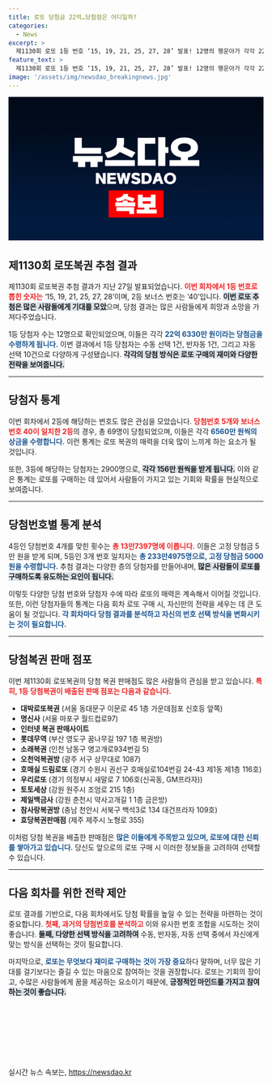 ```yaml
---
title: 로또 당첨금 22억…당첨점은 어디일까?
categories:
  - News
excerpt: >
  제1130회 로또 1등 번호 ‘15, 19, 21, 25, 27, 28’ 발표! 12명의 행운아가 각각 22억 원을 손에 쥐었다. 당신의 로또는? 클릭하여 당첨 명당과 소식을 확인하세요!
feature_text: >
  제1130회 로또 1등 번호 ‘15, 19, 21, 25, 27, 28’ 발표! 12명의 행운아가 각각 22억 원을 손에 쥐었다. 당신의 로또는? 클릭하여 당첨 명당과 소식을 확인하세요!
image: '/assets/img/newsdao_breakingnews.jpg'
---
```


<p><img src="/assets/img/newsdao_breakingnews.jpg" alt="implanttips 속보" /></p>

<h2 data-ke-size="size26">제1130회 로또복권 추첨 결과</h2>

<p data-ke-size="size16">제1130회 로또복권 추첨 결과가 지난 27일 발표되었습니다. <b><span style="color: #ee2323;">이번 회차에서 1등 번호로 뽑힌 숫자는</span></b> ‘15, 19, 21, 25, 27, 28’이며, 2등 보너스 번호는 ‘40’입니다. <b><span style="background-color: #21538527;">이번 로또 추첨은 많은 사람들에게 기대를 모았</span></b>으며, 당첨 결과는 많은 사람들에게 희망과 소망을 가져다주었습니다.</p>

<p data-ke-size="size16">1등 당첨자 수는 12명으로 확인되었으며, 이들은 각각 <b><span style="color: #1a5490;">22억 6330만 원이라는 당첨금을 수령하게 됩니다.</span></b> 이번 결과에서 1등 당첨자는 수동 선택 1건, 반자동 1건, 그리고 자동 선택 10건으로 다양하게 구성됐습니다. <b><span style="background-color: #21538527;">각각의 당첨 방식은 로또 구매의 재미와 다양한 전략을 보여줍니다.</span></b></p>

<hr>

<h2 data-ke-size="size26">당첨자 통계</h2>

<p data-ke-size="size16">이번 회차에서 2등에 해당하는 번호도 많은 관심을 모았습니다. <b><span style="color: #ee2323;">당첨번호 5개와 보너스 번호 40이 일치한 2등</span></b>의 경우, 총 69명이 당첨되었으며, 이들은 각각 <b><span style="color: #1a5490;">6560만 원씩의 상금을 수령합니다.</span></b> 이런 통계는 로또 복권의 매력을 더욱 많이 느끼게 하는 요소가 될 것입니다.</p>

<p data-ke-size="size16">또한, 3등에 해당하는 당첨자는 2900명으로, <b><span style="background-color: #21538527;">각각 156만 원씩을 받게 됩니다.</span></b> 이와 같은 통계는 로또를 구매하는 데 있어서 사람들이 가지고 있는 기회와 확률을 현실적으로 보여줍니다.</p>

<hr>

<h2 data-ke-size="size26">당첨번호별 통계 분석</h2>

<p data-ke-size="size16">4등인 당첨번호 4개를 맞힌 횟수는 <b><span style="color: #ee2323;">총 13만7397명에 이릅니다.</span></b> 이들은 고정 당첨금 5만 원을 받게 되며, 5등인 3개 번호 일치자는 <b><span style="color: #1a5490;">총 233만4975명으로, 고정 당첨금 5000원을 수령합니다.</span></b> 추첨 결과는 다양한 층의 당첨자를 만들어내며, <b><span style="background-color: #21538527;">많은 사람들이 로또를 구매하도록 유도하는 요인이 됩니다.</span></b></p>

<p data-ke-size="size16">이렇듯 다양한 당첨 번호와 당첨자 수에 따라 로또의 매력은 계속해서 이어질 것입니다. 또한, 이런 당첨자들의 통계는 다음 회차 로또 구매 시, 자신만의 전략을 세우는 데 큰 도움이 될 것입니다. <b><span style="color: #1a5490;">각 회차마다 당첨 결과를 분석하고 자신의 번호 선택 방식을 변화시키는 것이 필요합니다.</span></b></p>

<hr>

<h2 data-ke-size="size26">당첨복권 판매 점포</h2>

<p data-ke-size="size16">이번 제1130회 로또복권의 당첨 복권 판매점도 많은 사람들의 관심을 받고 있습니다. <b><span style="color: #ee2323;">특히, 1등 당첨복권이 배출된 판매 점포는 다음과 같습니다.</span></b></p>

<ul>
    <li><b>대박로또복권</b> (서울 동대문구 이문로 45 1층 가운데점포 신호등 앞쪽)</li>
    <li><b>명신사</b> (서울 마포구 월드컵로97)</li>
    <li><b>인터넷 복권 판매사이트</b></li>
    <li><b>롯데무역</b> (부산 영도구 꿈나무길 197 1층 복권방)</li>
    <li><b>소래복권</b> (인천 남동구 앵고개로934번길 5)</li>
    <li><b>오천억복권방</b> (광주 서구 상무대로 1087)</li>
    <li><b>호매실 드림로또</b> (경기 수원시 권선구 호매실로104번길 24-43 제1동 제1층 116호)</li>
    <li><b>우리로또</b> (경기 의정부시 새말로 7 106호(신곡동, GM프라자))</li>
    <li><b>토토세상</b> (강원 원주시 조엄로 215 1층)</li>
    <li><b>제일백금사</b> (강원 춘천시 약사고개길 1 1층 금은방)</li>
    <li><b>참사랑복권방</b> (충남 천안시 서북구 백석3로 134 대건프라자 109호)</li>
    <li><b>효당복권판매점</b> (제주 제주시 노형로 355)</li>
</ul>

<p data-ke-size="size16">이처럼 당첨 복권을 배출한 판매점은 <b><span style="color: #1a5490;">많은 이들에게 주목받고 있으며, 로또에 대한 신뢰를 쌓아가고 있습니다.</span></b> 당신도 앞으로의 로또 구매 시 이러한 정보들을 고려하여 선택할 수 있습니다.</p>

<hr>

<h2 data-ke-size="size26">다음 회차를 위한 전략 제안</h2>

<p data-ke-size="size16">로또 결과를 기반으로, 다음 회차에서도 당첨 확률을 높일 수 있는 전략을 마련하는 것이 중요합니다. <b><span style="color: #ee2323;">첫째, 과거의 당첨번호를 분석하고</span></b> 이와 유사한 번호 조합을 시도하는 것이 좋습니다. <b><span style="background-color: #21538527;">둘째, 다양한 선택 방식을 고려하여</span></b> 수동, 반자동, 자동 선택 중에서 자신에게 맞는 방식을 선택하는 것이 필요합니다.</p>

<p data-ke-size="size16">마지막으로, <b><span style="color: #1a5490;">로또는 무엇보다 재미로 구매하는 것이 가장 중요</span></b>하다 말하며, 너무 많은 기대를 걸기보다는 즐길 수 있는 마음으로 참여하는 것을 권장합니다. 로또는 기회의 장이고, 수많은 사람들에게 꿈을 제공하는 요소이기 때문에, <b><span style="background-color: #21538527;">긍정적인 마인드를 가지고 참여하는 것이 좋습니다.</span></b></p>

<p data-ke-size="size16">&nbsp;</p>

<p data-ke-size="size16">&nbsp;</p>

<p data-ke-size="size16">&nbsp;</p>

<p data-ke-size="size16">&nbsp;</p>
실시간 뉴스 속보는, <a href="https://newsdao.kr" rel="dofollow">https://newsdao.kr</a>


